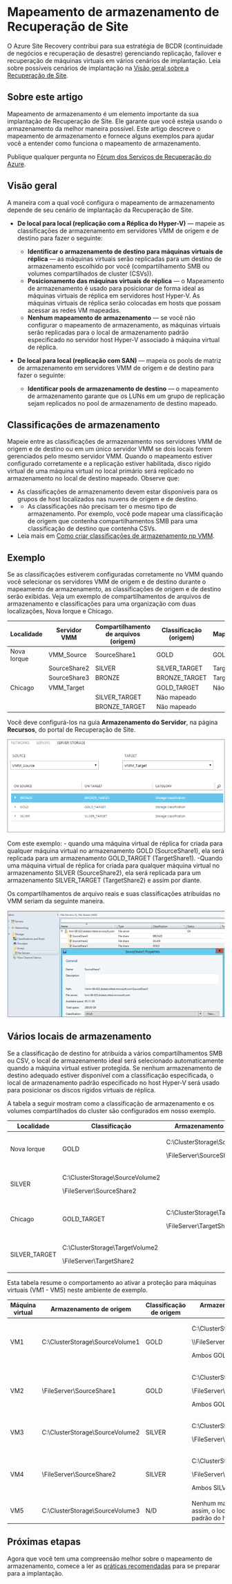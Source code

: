 <properties
	pageTitle="Mapeamento de armazenamento de Recuperação de Site"
	description="O Azure Site Recovery coordena a replicação, o failover e a recuperação de máquinas virtuais e servidores físicos locais para o Azure ou para um site local secundário."
	services="site-recovery"
	documentationCenter=""
	authors="rayne-wiselman"
	manager="jwhit"
	editor=""/>

<tags
	ms.service="site-recovery"
	ms.devlang="na"
	ms.topic="get-started-article"
	ms.tgt_pltfrm="na"
	ms.workload="storage-backup-recovery"
	ms.date="05/08/2015"
	ms.author="raynew"/>


# Mapeamento de armazenamento de Recuperação de Site


O Azure Site Recovery contribui para sua estratégia de BCDR (continuidade de negócios e recuperação de desastre) gerenciando replicação, failover e recuperação de máquinas virtuais em vários cenários de implantação. Leia sobre possíveis cenários de implantação na [Visão geral sobre a Recuperação de Site](site-recovery-overview.md).


## Sobre este artigo

Mapeamento de armazenamento é um elemento importante da sua implantação de Recuperação de Site. Ele garante que você esteja usando o armazenamento da melhor maneira possível. Este artigo descreve o mapeamento de armazenamento e fornece alguns exemplos para ajudar você a entender como funciona o mapeamento de armazenamento.


Publique qualquer pergunta no [Fórum dos Serviços de Recuperação do Azure](https://social.msdn.microsoft.com/forums/azure/home?forum=hypervrecovmgr).

## Visão geral

A maneira com a qual você configura o mapeamento de armazenamento depende de seu cenário de implantação da Recuperação de Site.



- **De local para local (replicação com a Réplica do Hyper-V)** — mapeie as classificações de armazenamento em servidores VMM de origem e de destino para fazer o seguinte:

	- **Identificar o armazenamento de destino para máquinas virtuais de réplica** — as máquinas virtuais serão replicadas para um destino de armazenamento escolhido por você (compartilhamento SMB ou volumes compartilhados de cluster (CSVs)).
	- **Posicionamento das máquinas virtuais de réplica** — o Mapeamento de armazenamento é usado para posicionar de forma ideal as máquinas virtuais de réplica em servidores host Hyper-V. As máquinas virtuais de réplica serão colocadas em hosts que possam acessar as redes VM mapeadas.
	- **Nenhum mapeamento de armazenamento** — se você não configurar o mapeamento de armazenamento, as máquinas virtuais serão replicadas para o local de armazenamento padrão especificado no servidor host Hyper-V associado à máquina virtual de réplica.

- **De local para local (replicação com SAN)** — mapeia os pools de matriz de armazenamento em servidores VMM de origem e de destino para fazer o seguinte:
	- **Identificar pools de armazenamento de destino** — o mapeamento de armazenamento garante que os LUNs em um grupo de replicação sejam replicados no pool de armazenamento de destino mapeado.



## Classificações de armazenamento

Mapeie entre as classificações de armazenamento nos servidores VMM de origem e de destino ou em um único servidor VMM se dois locais forem gerenciados pelo mesmo servidor VMM. Quando o mapeamento estiver configurado corretamente e a replicação estiver habilitada, disco rígido virtual de uma máquina virtual no local primário será replicado no armazenamento no local de destino mapeado. Observe que:

- As classificações de armazenamento devem estar disponíveis para os grupos de host localizados nas nuvens de origem e de destino.
- - As classificações não precisam ter o mesmo tipo de armazenamento. Por exemplo, você pode mapear uma classificação de origem que contenha compartilhamentos SMB para uma classificação de destino que contenha CSVs.
- Leia mais em [Como criar classificações de armazenamento np VMM](https://technet.microsoft.com/library/gg610685.aspx).

## Exemplo

Se as classificações estiverem configuradas corretamente no VMM quando você selecionar os servidores VMM de origem e de destino durante o mapeamento de armazenamento, as classificações de origem e de destino serão exibidas. Veja um exemplo de compartilhamentos de arquivos de armazenamento e classificações para uma organização com duas localizações, Nova Iorque e Chicago.

**Localidade** | **Servidor VMM** | **Compartilhamento de arquivos (origem)** | **Classificação (origem)** | **Mapeado para** | **Compartilhamento de arquivos (destino)**
---|---|--- |---|---|---
Nova Iorque | VMM\_Source| SourceShare1 | GOLD | GOLD\_TARGET | TargetShare1
 | | SourceShare2 | SILVER | SILVER\_TARGET | TargetShare2
 | | SourceShare3 | BRONZE | BRONZE\_TARGET | TargetShare3
Chicago | VMM\_Target | | GOLD\_TARGET | Não mapeado |
| | | SILVER\_TARGET | Não mapeado |
 | | | BRONZE\_TARGET | Não mapeado

Você deve configurá-los na guia **Armazenamento do Servidor**, na página **Recursos**, do portal de Recuperação de Site.

![Configurar o mapeamento de armazenamento](./media/site-recovery-storage-mapping/StorageMapping1.png)

Com este exemplo: - quando uma máquina virtual de réplica for criada para qualquer máquina virtual no armazenamento GOLD (SourceShare1), ela será replicada para um armazenamento GOLD\_TARGET (TargetShare1). -Quando uma máquina virtual de réplica for criada para qualquer máquina virtual no armazenamento SILVER (SourceShare2), ela será replicada para um armazenamento SILVER\_TARGET (TargetShare2) e assim por diante.

Os compartilhamentos de arquivo reais e suas classificações atribuídas no VMM seriam da seguinte maneira.

![Classificações de armazenamento no VMM](./media/site-recovery-storage-mapping/StorageMapping2.png)

## Vários locais de armazenamento

Se a classificação de destino for atribuída a vários compartilhamentos SMB ou CSV, o local de armazenamento ideal será selecionado automaticamente quando a máquina virtual estiver protegida. Se nenhum armazenamento de destino adequado estiver disponível com a classificação especificada, o local de armazenamento padrão especificado no host Hyper-V será usado para posicionar os discos rígidos virtuais de réplica.

A tabela a seguir mostram como a classificação de armazenamento e os volumes compartilhados do cluster são configurados em nosso exemplo.

**Localidade** | **Classificação** | **Armazenamento associado**
---|---|---
Nova Iorque | GOLD | <p>C:\\ClusterStorage\\SourceVolume1</p><p>\\FileServer\\SourceShare1</p>
 | SILVER | <p>C:\\ClusterStorage\\SourceVolume2</p><p>\\FileServer\\SourceShare2</p>
Chicago | GOLD\_TARGET | <p>C:\\ClusterStorage\\TargetVolume1</p><p>\\FileServer\\TargetShare1</p>
 | SILVER\_TARGET| <p>C:\\ClusterStorage\\TargetVolume2</p><p>\\FileServer\\TargetShare2</p>

Esta tabela resume o comportamento ao ativar a proteção para máquinas virtuais (VM1 - VM5) neste ambiente de exemplo.

**Máquina virtual** | **Armazenamento de origem** | **Classificação de origem** | **Armazenamento de destino mapeado**
---|---|---|---
VM1 | C:\\ClusterStorage\\SourceVolume1 | GOLD | <p>C:\\ClusterStorage\\SourceVolume1</p><p>\\\\FileServer\\SourceShare1</p><p>Ambos GOLD\_TARGET</p>
VM2 | \\FileServer\\SourceShare1 | GOLD | <p>C:\\ClusterStorage\\SourceVolume1</p><p>\\FileServer\\SourceShare1</p> <p>Ambos GOLD\_TARGET</p>
VM3 | C:\\ClusterStorage\\SourceVolume2 | SILVER | <p>C:\\ClusterStorage\\SourceVolume2</p><p>\\FileServer\\SourceShare2</p>
VM4 | \\FileServer\\SourceShare2 | SILVER |<p>C:\\ClusterStorage\\SourceVolume2</p><p>\\FileServer\\SourceShare2</p><p>Ambos SILVER\_TARGET</p>
VM5 | C:\\ClusterStorage\\SourceVolume3 | N/D | Nenhum mapeamento; sendo assim, o local de armazenamento padrão do host Hyper-V é usado

## Próximas etapas

Agora que você tem uma compreensão melhor sobre o mapeamento de armazenamento, comece a ler as [práticas recomendadas](site-recovery-best-practices.md) para se preparar para a implantação.
 

<!---HONumber=August15_HO6-->